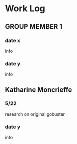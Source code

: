 # Work Log

## GROUP MEMBER 1

### date x

info

### date y

info


## Katharine Moncrieffe

### 5/22
research on original gobuster


### date y

info

